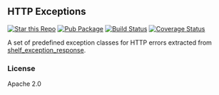 ## HTTP Exceptions ##

[![Star this Repo](https://img.shields.io/github/stars/bwu-dart/http_exception.svg?style=flat)](https://github.com/bwu-dart/http_exception)
[![Pub Package](https://img.shields.io/pub/v/http_exception.svg?style=flat)](https://pub.dartlang.org/packages/http_exception)
[![Build Status](https://travis-ci.org/bwu-dart/http_exception.svg?branch=travis)](https://travis-ci.org/bwu-dart/http_exception)
[![Coverage Status](https://coveralls.io/repos/bwu-dart/http_exception/badge.svg)](https://coveralls.io/r/bwu-dart/http_exception)

A set of predefined exception classes for HTTP errors extracted from
[shelf_exception_response](https://pub.dartlang.org/packages/shelf_exception_response).

### License ###
Apache 2.0
